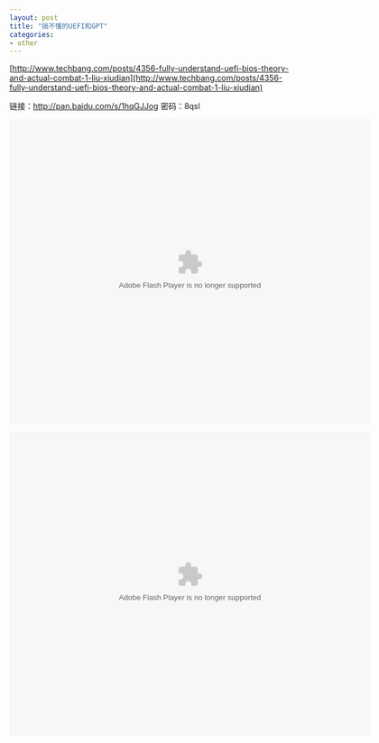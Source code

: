 ```yaml
---
layout: post
title: "搞不懂的UEFI和GPT"
categories:
- other
---
```


[http://www.techbang.com/posts/4356-fully-understand-uefi-bios-theory-and-actual-combat-1-liu-xiudian](http://www.techbang.com/posts/4356-fully-understand-uefi-bios-theory-and-actual-combat-1-liu-xiudian)


链接：http://pan.baidu.com/s/1hqGJJog 密码：8qsl

<embed src="http://player.youku.com/player.php/sid/XODQ2NjQxNTgw/v.swf" allowFullScreen="true" quality="high" width="640" height="540" align="middle" allowScriptAccess="always" type="application/x-shockwave-flash"></embed>

<embed src="http://player.youku.com/player.php/sid/XODQ2NjM0NDg4/v.swf" allowFullScreen="true" quality="high" width="640" height="540" align="middle" allowScriptAccess="always" type="application/x-shockwave-flash"></embed>

